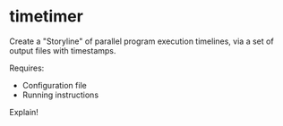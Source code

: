 # timetimer
Create a "Storyline" of parallel program execution timelines, via a set of output files with timestamps. 

Requires:
  - Configuration file
  - Running instructions

Explain!
